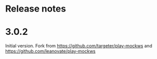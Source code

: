 # Release notes

# 3.0.2

Initial version. Fork from https://github.com/targeter/play-mockws and https://github.com/leanovate/play-mockws